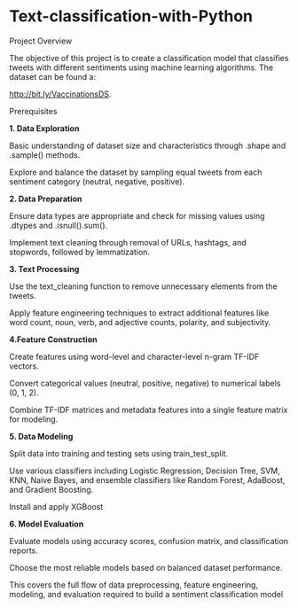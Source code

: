 # Text-classification-with-Python

Project Overview

The objective of this project is to create a classification model that classifies tweets with different sentiments using machine learning algorithms. The dataset can be found a: 

http://bit.ly/VaccinationsDS.

Prerequisites

**1. Data Exploration**

Basic understanding of dataset size and characteristics through .shape and .sample() methods.

Explore and balance the dataset by sampling equal tweets from each sentiment category (neutral, negative, positive).

**2. Data Preparation**

Ensure data types are appropriate and check for missing values using .dtypes and .isnull().sum().

Implement text cleaning through removal of URLs, hashtags, and stopwords, followed by lemmatization.

**3. Text Processing**

Use the text_cleaning function to remove unnecessary elements from the tweets.

Apply feature engineering techniques to extract additional features like word count, noun, verb, and adjective counts, polarity, and subjectivity.

**4.Feature Construction**

Create features using word-level and character-level n-gram TF-IDF vectors.

Convert categorical values (neutral, positive, negative) to numerical labels (0, 1, 2).

Combine TF-IDF matrices and metadata features into a single feature matrix for modeling.

**5. Data Modeling**

Split data into training and testing sets using train_test_split.

Use various classifiers including Logistic Regression, Decision Tree, SVM, KNN, Naive Bayes, and ensemble classifiers like Random Forest, AdaBoost, and Gradient Boosting.

Install and apply XGBoost

**6. Model Evaluation**

Evaluate models using accuracy scores, confusion matrix, and classification reports.

Choose the most reliable models based on balanced dataset performance.

This covers the full flow of data preprocessing, feature engineering, modeling, and evaluation required to build a sentiment classification model
